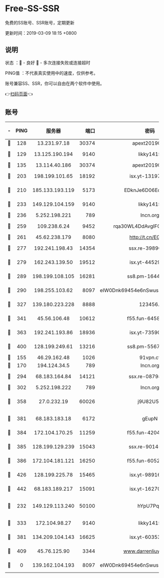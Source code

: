 # Free-SS-SSR

免费的SS账号、SSR账号，定期更新

更新时间：2019-03-09 18:15 +0800

## 说明

状态     ：🙂 - 良好 🙁 - 多次连接失败或连接超时

PING值   ：不代表真实使用中的速度，仅供参考。

账号兼容SS、SSR，你可以自由在两个软件中使用。

👉[扫码页面](https://liesauer.github.io/Free-SS-SSR/)👈

## 账号

|-|PING|服务器|端口|密码|加密方式|区域|
|:----:|:----:|:-----:|-----:|:----:|:----:|:----:|
|🙂|128|13.231.97.18|30374|apext2019006|chacha20|JP|
|🙂|129|13.125.190.194|9140|likky1415|aes-256-cfb|KR|
|🙂|135|13.114.40.186|30374|apext2019006|chacha20|JP|
|🙂|203|198.199.101.65|18192|isx.yt-13197237|aes-256-cfb|US|
|🙂|210|185.133.193.119|5173|EDknJe6D06EoWDaw|aes-256-cfb|US|
|🙂|233|149.129.104.159|9140|likky1415|aes-256-cfb|HK|
|🙂|236|5.252.198.221|789|lncn.org|rc4|JP|
|🙂|259|109.238.6.24|9452|rqa30WL4DdAvgIFG6Fs3znzTa|aes-256-cfb|FR|
|🙂|261|45.62.238.179|8080|http://t.cn/EGJIyrl|rc4-md5|CA|
|🙂|277|192.241.198.43|14354|ssx.re-39890928|aes-256-cfb|US|
|🙂|279|162.243.139.50|19512|isx.yt-44529033|aes-256-cfb|US|
|🙂|289|198.199.108.105|16281|ss8.pm-16442096|aes-256-cfb|US|
|🙂|290|198.255.103.62|8097|eIW0Dnk69454e6nSwuspv9DmS201tQ0D|aes-256-cfb|US|
|🙂|327|139.180.223.228|8888|123456..|aes-256-cfb|JP|
|🙂|341|45.56.106.48|10612|f55.fun-64589896|aes-256-cfb|US|
|🙂|363|192.241.193.86|18936|isx.yt-73590604|aes-256-cfb|US|
|🙂|400|128.199.249.61|13216|ss8.pm-55672488|aes-256-cfb|SG|
|🙂|155|46.29.162.48|1026|91vpn.cf|rc4-md5|RU|
|🙂|170|194.124.34.5|789|lncn.org|rc4|JP|
|🙂|294|68.183.164.84|14121|ssx.re-08798532|aes-256-cfb|US|
|🙂|302|5.252.198.222|789|lncn.org|rc4|JP|
|🙂|358|27.0.232.19|60026|j9U82U53|xchacha20-ietf-poly1305|HK|
|🙂|381|68.183.183.18|6172|gEupN|aes-256-cfb|SG|
|🙂|384|172.104.170.25|11259|f55.fun-42045141|aes-256-cfb|SG|
|🙂|385|128.199.129.239|15043|ssx.re-90145135|aes-256-cfb|SG|
|🙂|386|172.104.181.121|16250|f55.fun-60522964|aes-256-cfb|SG|
|🙂|426|128.199.225.78|15465|isx.yt-98916705|aes-256-cfb|SG|
|🙂|442|68.183.189.217|15091|isx.yt-16270564|aes-256-cfb|SG|
|🙁|232|149.129.113.240|50100|hYpU7PqP|chacha20-ietf-poly1305|CN|
|🙁|333|172.104.98.27|9140|likky1415|aes-256-cfb|JP|
|🙁|381|134.209.104.143|16625|isx.yt-60353704|aes-256-cfb|SG|
|🙁|409|45.76.125.90|3344|www.darrenliuwei.com|aes-256-cfb|AU|
|🙁|0|139.162.104.193|8097|eIW0Dnk69454e6nSwuspv9DmS201tQ0D|aes-256-cfb|JP|

